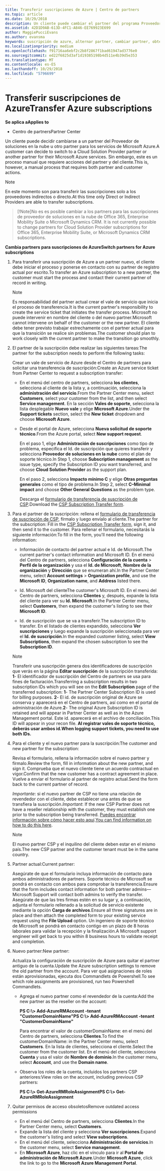 ```yaml
---
title: Transferir suscripciones de Azure | Centro de partners
ms.topic: article
ms.date: 10/29/2018
description: Un cliente puede cambiar el partner del programa Proveedor de soluciones en la nube que se usará para los servicios de Microsoft Azure. Sin embargo, este es un proceso manual que requiere acciones de partners y clientes.
ms.assetid: 42D1D9AB-613D-4FC1-A846-EE769923E699
author: MaggiePucciEvans
ms.author: evansma
keywords: suscripción de azure, alternar partner, cambiar partner, obtener nuevo partner, otro partner
ms.localizationpriority: medium
ms.openlocfilehash: f91716aa6ebf2c2b8f2867f1bad61947ad3776e0
ms.sourcegitcommit: ed22f6825d3af1d19385198b4d511e4b39d5e353
ms.translationtype: MT
ms.contentlocale: es-ES
ms.lasthandoff: 10/29/2018
ms.locfileid: "5796699"
---
```

# <a name="transfer-azure-subscriptions"></a><span data-ttu-id="7b31d-105">Transferir suscripciones de Azure</span><span class="sxs-lookup"><span data-stu-id="7b31d-105">Transfer Azure subscriptions</span></span> 

**<span data-ttu-id="7b31d-106">Se aplica a</span><span class="sxs-lookup"><span data-stu-id="7b31d-106">Applies to</span></span>**

-  <span data-ttu-id="7b31d-107">Centro de partners</span><span class="sxs-lookup"><span data-stu-id="7b31d-107">Partner Center</span></span>

<span data-ttu-id="7b31d-108">Un cliente puede decidir cambiarse a un partner del Proveedor de soluciones en la nube u otro partner para los servicios de Microsoft Azure.</span><span class="sxs-lookup"><span data-stu-id="7b31d-108">A customer can decide to switch to a Cloud Solution Provider partner or another partner for their Microsoft Azure services.</span></span> <span data-ttu-id="7b31d-109">Sin embargo, este es un proceso manual que requiere acciones del partner y del cliente.</span><span class="sxs-lookup"><span data-stu-id="7b31d-109">This is, however, a manual process that requires both partner and customer actions.</span></span>

>[!Note]  
><span data-ttu-id="7b31d-110">En este momento son para transferir las suscripciones solo a los proveedores indirectos o directo.</span><span class="sxs-lookup"><span data-stu-id="7b31d-110">At this time only Direct or Indirect Providers are able to transfer subscriptions.</span></span>

>[!Note]<span data-ttu-id="7b31d-111">No es es posible cambiar a los partners para las suscripciones de proveedor de soluciones en la nube de Office 365, Enterprise Mobility Suite o Microsoft Dynamics CRM.</span><span class="sxs-lookup"><span data-stu-id="7b31d-111"> It is not currently possible to change partners for Cloud Solution Provider subscriptions for Office 365, Enterprise Mobility Suite, or Microsoft Dynamics CRM subscriptions.</span></span>



**<span data-ttu-id="7b31d-112">Cambia partners para suscripciones de Azure</span><span class="sxs-lookup"><span data-stu-id="7b31d-112">Switch partners for Azure subscriptions</span></span>**

1.  <span data-ttu-id="7b31d-113">Para transferir una suscripción de Azure a un partner nuevo, el cliente debe iniciar el proceso y ponerse en contacto con su partner de registro actual por escrito.</span><span class="sxs-lookup"><span data-stu-id="7b31d-113">To transfer an Azure subscription to a new partner, the customer must start the process and contact their current partner of record in writing.</span></span> 

    >[!Note]
    ><span data-ttu-id="7b31d-114">Es responsabilidad del partner actual crear el vale de servicio que inicia el proceso de transferencia.</span><span class="sxs-lookup"><span data-stu-id="7b31d-114">It is the current partner's responsibility to create the service ticket that initiates the transfer process.</span></span> <span data-ttu-id="7b31d-115">Microsoft no puede intervenir en nombre del cliente o del nuevo partner.</span><span class="sxs-lookup"><span data-stu-id="7b31d-115">Microsoft cannot intervene on behalf of the customer or the new partner.</span></span> <span data-ttu-id="7b31d-116">El cliente debe tener previsto trabajar estrechamente con el partner actual para que la transición se realice sin problemas.</span><span class="sxs-lookup"><span data-stu-id="7b31d-116">The customer should plan to work closely with the current partner to make the transition go smoothly.</span></span>

2.  <span data-ttu-id="7b31d-117">El partner de la suscripción debe realizar las siguientes tareas:</span><span class="sxs-lookup"><span data-stu-id="7b31d-117">The partner for the subscription needs to perform the following tasks:</span></span>

    <span data-ttu-id="7b31d-118">Crear un vale de servicio de Azure desde el Centro de partners para solicitar una transferencia de suscripción:</span><span class="sxs-lookup"><span data-stu-id="7b31d-118">Create an Azure service ticket from Partner Center to request a subscription transfer:</span></span>

    -   <span data-ttu-id="7b31d-119">En el menú del centro de partners, selecciona **los clientes**, selecciona al cliente de la lista y, a continuación, selecciona la **administración del servicio**.</span><span class="sxs-lookup"><span data-stu-id="7b31d-119">From the Partner Center menu, select **Customers**, select your customer from the list, and then select **Service management**.</span></span> <span data-ttu-id="7b31d-120">En la sección **Vales de soporte**, selecciona la lista desplegable **Nuevo vale** y elige **Microsoft Azure**.</span><span class="sxs-lookup"><span data-stu-id="7b31d-120">Under the **Support tickets** section, select the **New ticket** dropdown and choose **Microsoft Azure**.</span></span>

    -   <span data-ttu-id="7b31d-121">Desde el portal de Azure, selecciona **Nueva solicitud de soporte técnico**.</span><span class="sxs-lookup"><span data-stu-id="7b31d-121">From the Azure portal, select **New support request**.</span></span>

        <span data-ttu-id="7b31d-122">En el paso 1, elige **Administración de suscripciones** como tipo de problema, especifica el Id. de suscripción que quieres transferir y selecciona **Proveedor de soluciones en la nube** como el plan de soporte técnico.</span><span class="sxs-lookup"><span data-stu-id="7b31d-122">In Step 1, choose **Subscription management** as the issue type, specify the Subscription ID you want transferred, and choose **Cloud Solution Provider** as the support plan.</span></span>

        <span data-ttu-id="7b31d-123">En el paso 2, selecciona **Impacto mínimo C** y elige **Otras preguntas generales** como el tipo de problema.</span><span class="sxs-lookup"><span data-stu-id="7b31d-123">In Step 2, select **C–Minimal impact** and choose **Other General Questions** as the problem type.</span></span>

        <span data-ttu-id="7b31d-124">Descarga el [formulario de transferencia de suscripción de CSP](https://assets.windowsphone.com/5222c408-e546-4e01-b72a-2ec7d4c43d57/CSP_Subscription_Transfer_Form_Azure_InvariantCulture_Default.zip).</span><span class="sxs-lookup"><span data-stu-id="7b31d-124">Download the [CSP Subscription Transfer form](https://assets.windowsphone.com/5222c408-e546-4e01-b72a-2ec7d4c43d57/CSP_Subscription_Transfer_Form_Azure_InvariantCulture_Default.zip).</span></span>

3.  <span data-ttu-id="7b31d-125">Para el partner de la suscripción: rellena el [formulario de transferencia de suscripción de CSP](https://assets.windowsphone.com/5222c408-e546-4e01-b72a-2ec7d4c43d57/CSP_Subscription_Transfer_Form_Azure_InvariantCulture_Default.zip), fírmalo y luego envíalo al cliente.</span><span class="sxs-lookup"><span data-stu-id="7b31d-125">The partner for the subscription: Fill in the [CSP Subscription Transfer form](https://assets.windowsphone.com/5222c408-e546-4e01-b72a-2ec7d4c43d57/CSP_Subscription_Transfer_Form_Azure_InvariantCulture_Default.zip), sign it, and then send it to the customer.</span></span> <span data-ttu-id="7b31d-126">Para rellenar el formulario, necesitarás la siguiente información:</span><span class="sxs-lookup"><span data-stu-id="7b31d-126">To fill in the form, you'll need the following information:</span></span>

    -   <span data-ttu-id="7b31d-127">Información de contacto del partner actual e Id. de Microsoft.</span><span class="sxs-lookup"><span data-stu-id="7b31d-127">The current partner's contact information and Microsoft ID.</span></span> <span data-ttu-id="7b31d-128">En el menú del Centro de partners, selecciona **Configuración de la cuenta** &gt; **Perfil de la organización** y usa el **Id. de Microsoft**, **Nombre de la organización** y **Dirección** que se enumeran ahí.</span><span class="sxs-lookup"><span data-stu-id="7b31d-128">In the Partner Center menu, select **Account settings** &gt; **Organization profile**, and use the **Microsoft ID**, **Organization name**, and **Address** listed there.</span></span>

    -   <span data-ttu-id="7b31d-129">Id. Microsoft del cliente</span><span class="sxs-lookup"><span data-stu-id="7b31d-129">The customer's Microsoft ID.</span></span> <span data-ttu-id="7b31d-130">En el menú del Centro de partners, selecciona **Clientes** y, después, expande la lista del cliente para ver su **Id. Microsoft**.</span><span class="sxs-lookup"><span data-stu-id="7b31d-130">In the Partner Center menu, select **Customers**, then expand the customer's listing to see their **Microsoft ID**.</span></span>

    -   <span data-ttu-id="7b31d-131">Id. de suscripción que se va a transferir.</span><span class="sxs-lookup"><span data-stu-id="7b31d-131">The subscription ID to transfer.</span></span> <span data-ttu-id="7b31d-132">En el listado de clientes expandido, selecciona **Ver suscripciones** y luego expande la suscripción seleccionada para ver el **Id. de suscripción**.</span><span class="sxs-lookup"><span data-stu-id="7b31d-132">In the expanded customer listing, select **View Subscriptions**, then expand the chosen subscription to see the **Subscription ID**.</span></span>

     >[!Note]
     ><span data-ttu-id="7b31d-133">Transferir una suscripción genera dos identificadores de suscripción que verás en la página **Editar suscripción** de la suscripción transferida: **1**- El identificador de suscripción del Centro de partners se usa para fines de facturación.</span><span class="sxs-lookup"><span data-stu-id="7b31d-133">Transferring a subscription results in two subscription IDs which you will see on the **Edit Subscription** page of the transferred subscription: **1**- The Partner Center Subscription ID is used for billing purposes.</span></span> 
    <span data-ttu-id="7b31d-134">**2**- El id. de suscripción original de Azure se conserva y aparecerá en el Centro de partners, así como en el portal de administración de Azure.</span><span class="sxs-lookup"><span data-stu-id="7b31d-134">**2**-  The original Azure Subscription ID is retained and will appear in Partner Center as well as in the Azure Management portal.</span></span> <span data-ttu-id="7b31d-135">Este id. aparecerá en el archivo de conciliación.</span><span class="sxs-lookup"><span data-stu-id="7b31d-135">This ID will appear in your recon file.</span></span>  **<span data-ttu-id="7b31d-136">Al registrar vales de soporte técnico, deberás usar ambos id.</span><span class="sxs-lookup"><span data-stu-id="7b31d-136">When logging support tickets, you need to use both IDs.</span></span>**

4.  <span data-ttu-id="7b31d-137">Para el cliente y el nuevo partner para la suscripción:</span><span class="sxs-lookup"><span data-stu-id="7b31d-137">The customer and new partner for the subscription:</span></span>

    <span data-ttu-id="7b31d-138">Revisa el formulario, rellena la información sobre el nuevo partner y fírmalo.</span><span class="sxs-lookup"><span data-stu-id="7b31d-138">Review the form, fill in information about the new partner, and sign it.</span></span> <span data-ttu-id="7b31d-139">Comprueba que el nuevo cliente tiene un acuerdo contractual en vigor.</span><span class="sxs-lookup"><span data-stu-id="7b31d-139">Confirm that the new customer has a contract agreement in place.</span></span> <span data-ttu-id="7b31d-140">Vuelve a enviar el formulario al partner de registro actual.</span><span class="sxs-lookup"><span data-stu-id="7b31d-140">Send the form back to the current partner of record.</span></span>

    <span data-ttu-id="7b31d-141">*Importante*: si el nuevo partner de CSP no tiene una relación de revendedor con el cliente, debe establecer una antes de que se transfiera la suscripción.</span><span class="sxs-lookup"><span data-stu-id="7b31d-141">*Important*: If the new CSP Partner does not have a reseller relationship with the customer, they must establish one prior to the subscription being transferred.</span></span> <span data-ttu-id="7b31d-142">[Puedes encontrar información sobre cómo hacer esto aquí](request-a-relationship-with-a-customer.md).</span><span class="sxs-lookup"><span data-stu-id="7b31d-142">[You can find information on how to do this here](request-a-relationship-with-a-customer.md).</span></span>

    >[!Note]
    ><span data-ttu-id="7b31d-143">El nuevo partner CSP y el inquilino del cliente deben estar en el mismo país.</span><span class="sxs-lookup"><span data-stu-id="7b31d-143">The new CSP partner and the customer tenant must be in the same country.</span></span> 

5.  <span data-ttu-id="7b31d-144">Partner actual:</span><span class="sxs-lookup"><span data-stu-id="7b31d-144">Current partner:</span></span>

    <span data-ttu-id="7b31d-145">Asegúrate de que el formulario incluya información de contacto para ambos administradores de partners. Soporte técnico de Microsoft se pondrá en contacto con ambos para comprobar la transferencia.</span><span class="sxs-lookup"><span data-stu-id="7b31d-145">Ensure that the form includes contact information for both partner admins—Microsoft Support will contact both admins to verify the transfer.</span></span> <span data-ttu-id="7b31d-146">Asegúrate de que las tres firmas estén en su lugar y, a continuación, adjunta el formulario rellenado a la solicitud de servicio existente mediante la opción **Carga de archivos**.</span><span class="sxs-lookup"><span data-stu-id="7b31d-146">Ensure all three signatures are in place and then attach the completed form to your existing service request using the **File Upload** option.</span></span> <span data-ttu-id="7b31d-147">Un ingeniero de soporte técnico de Microsoft se pondrá en contacto contigo en un plazo de 8 horas laborales para validar la recepción y la finalización.</span><span class="sxs-lookup"><span data-stu-id="7b31d-147">A Microsoft support engineer will get back to you within 8 business hours to validate receipt and completion.</span></span>

6.  <span data-ttu-id="7b31d-148">Nuevo partner:</span><span class="sxs-lookup"><span data-stu-id="7b31d-148">New partner:</span></span>

    <span data-ttu-id="7b31d-149">Actualiza la configuración de suscripción de Azure para quitar el partner antiguo de la cuenta.</span><span class="sxs-lookup"><span data-stu-id="7b31d-149">Update the Azure subscription settings to remove the old partner from the account.</span></span> <span data-ttu-id="7b31d-150">Para ver qué asignaciones de roles están aprovisionadas, ejecuta dos Commandlets de Powershell.</span><span class="sxs-lookup"><span data-stu-id="7b31d-150">To see which role assignments are provisioned, run two Powershell Commandlets.</span></span>

    -   <span data-ttu-id="7b31d-151">Agrega el nuevo partner como el revendedor de la cuenta:</span><span class="sxs-lookup"><span data-stu-id="7b31d-151">Add the new partner as the reseller on the account:</span></span>

        **<span data-ttu-id="7b31d-152">PS C:\\&gt; Add-AzureRMAccount -tenant "CustomerDomainName"</span><span class="sxs-lookup"><span data-stu-id="7b31d-152">PS C:\\&gt; Add-AzureRMAccount -tenant "CustomerDomainName"</span></span>**

        <span data-ttu-id="7b31d-153">Para encontrar el valor de customerDomainName: en el menú del Centro de partners, selecciona **Clientes**.</span><span class="sxs-lookup"><span data-stu-id="7b31d-153">To find the customerDomainName: in the Partner Center menu, select **Customers**.</span></span> <span data-ttu-id="7b31d-154">En la lista de clientes, selecciona el cliente.</span><span class="sxs-lookup"><span data-stu-id="7b31d-154">Select the customer from the customer list.</span></span> <span data-ttu-id="7b31d-155">En el menú del cliente, selecciona **Cuenta** y usa el valor de **Nombre de dominio**.</span><span class="sxs-lookup"><span data-stu-id="7b31d-155">In the customer menu, select **Account**, and use the **Domain name**.</span></span>

    -   <span data-ttu-id="7b31d-156">Observa los roles de la cuenta, incluidos los partners CSP anteriores:</span><span class="sxs-lookup"><span data-stu-id="7b31d-156">View roles on the account, including previous CSP partners:</span></span>

        **<span data-ttu-id="7b31d-157">PS C:\\&gt; Get-AzureRMRoleAssignment</span><span class="sxs-lookup"><span data-stu-id="7b31d-157">PS C:\\&gt; Get-AzureRMRoleAssignment</span></span>**

7. <span data-ttu-id="7b31d-158">Quitar permisos de acceso obsoletos</span><span class="sxs-lookup"><span data-stu-id="7b31d-158">Remove outdated access permissions</span></span>

    -  <span data-ttu-id="7b31d-159">En el menú del Centro de partners, selecciona **Clientes**.</span><span class="sxs-lookup"><span data-stu-id="7b31d-159">In the Partner Center menu, select **Customers**.</span></span> 
    -  <span data-ttu-id="7b31d-160">Expande la lista del cliente y selecciona **Ver suscripciones**.</span><span class="sxs-lookup"><span data-stu-id="7b31d-160">Expand the customer's listing and select **View subscriptions**.</span></span> 
    -  <span data-ttu-id="7b31d-161">En el menú del cliente, selecciona **Administración de servicios**.</span><span class="sxs-lookup"><span data-stu-id="7b31d-161">In the customer menu, select **Service management**.</span></span> 
    -  <span data-ttu-id="7b31d-162">En **Microsoft Azure**, haz clic en el vínculo para ir al **Portal de administración de Microsoft Azure**.</span><span class="sxs-lookup"><span data-stu-id="7b31d-162">Under **Microsoft Azure**, click the link to go to the **Microsoft Azure Management Portal**.</span></span>

 

 



